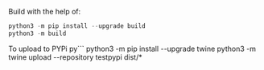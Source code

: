 Build with the help of:
```py
python3 -m pip install --upgrade build
python3 -m build
```
To upload to PYPi
py```
python3 -m pip install --upgrade twine
python3 -m twine upload --repository testpypi dist/*
```
